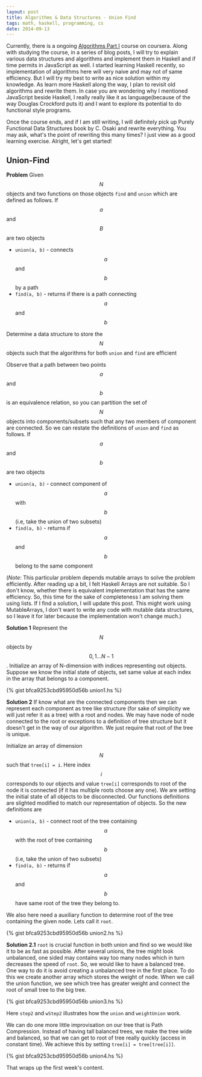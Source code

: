 ```yaml
---
layout: post
title: Algorithms & Data Structures - Union Find
tags: math, haskell, programming, cs
date: 2014-09-13
---
```


Currently, there is a ongoing [Algorithms Part I](https://www.coursera.org/course/algs4partI) course on coursera. Along with studying the course, in a series of blog posts, I will try to explain various data structures and algorithms and implement them in Haskell and if time permits in JavaScript as well. I started learning Haskell recently, so implementation of algorithms here will very naive and may not of same efficiency. But I will try my best to write as nice solution within my knowledge. As learn more Haskell along the way, I plan to revisit old algorithms and rewrite them. In case you are wondering why I mentioned JavaScript beside Haskell, I really really like it as language(because of the way Douglas Crockford puts it) and I want to explore its potential to do functional style programs.

Once the course ends, and if I am still writing, I will definitely pick up Purely Functional Data Structures book by C. Osaki and rewrite everything. You may ask, what's the point of rewriting this many times? I just view as a good learning exercise. Alright, let's get started!


## Union-Find

**Problem** Given $$N$$ objects and two functions on those objects `find` and `union` which are defined as follows. If $$a$$ and $$B$$ are two objects

- `union(a, b)` - connects $$a$$ and $$b$$ by a path
- `find(a, b)` - returns if there is a path connecting $$a$$ and $$b$$

Determine a data structure to store the $$N$$ objects such that the algorithms for both `union` and `find` are efficient

Observe that a path between two points $$a$$ and $$b$$ is an equivalence relation, so you can partition the set of $$N$$   objects into components/subsets such that any two members of component are connected. So we can restate the definitions of `union` and `find` as follows. If $$a$$ and $$b$$ are two objects

- `union(a, b)` - connect component of $$a$$ with $$b$$ (i.e, take the union of two subsets)
- `find(a, b)` - returns if $$a$$ and $$b$$ belong to the same component

(_Note_: This particular problem depends mutable arrays to solve the problem efficiently. After reading up a bit, I felt Haskell Arrays are not suitable. So I don't know, whether there is equivalent implementation that has the same efficiency. So, this time for the sake of completeness I am solving them using lists. If I find a solution, I will update this post. This might work using MutableArrays, I don't want to write any code with mutable data structures, so I leave it for later because the implementation won't change much.)

**Solution 1**  Represent the $$N$$ objects by $$0, 1 \dots N- 1$$. Initialize an array of N-dimension with indices representing out objects. Suppose we know the initial state of objects, set same value at each index in the array that belongs to a component.

{% gist bfca9253cbd95950d56b union1.hs %}

**Solution 2** If know what are the connected components then we can represent each component as tree like structure (for sake of simplicity we will just refer it as a tree) with a root and nodes. We may have node of node connected to the root or exceptions to a definition of tree structure but it doesn't get in the way of our algorithm. We just require that root of the tree is unique.

Initialize an array of dimension $$N$$ such that `tree[i] = i`. Here index $$i$$ corresponds to our objects and value `tree[i]` corresponds to root of the node it is connected (if it has multiple roots choose any one). We are setting the initial state of all objects to be disconnected. Our functions definitions are slighted modified to match our representation of objects. So the new definitions are

- `union(a, b)` - connect root of the tree containing $$a$$ with the root of tree containing $$b$$ (i.e, take the union of two subsets)
- `find(a, b)` - returns if $$a$$ and $$b$$ have same root of the tree they belong to.

We also here need a auxiliary function to determine root of the tree containing the given node. Lets call it `root`.

{% gist bfca9253cbd95950d56b union2.hs %}

**Solution 2.1** `root` is crucial function in both union and find so we would like it to be as fast as possible. After several unions, the tree might look unbalanced, one sided may contains way too many nodes which in turn decreases the speed of `root`. So, we would like to have a balanced tree. One way to do it is avoid creating a unbalanced tree in the first place. To do this we create another array which stores the weight of node. When we call the union function, we see which tree has greater weight and connect the root of small tree to the big tree.

{% gist bfca9253cbd95950d56b union3.hs %}

Here `step2` and `wStep2` illustrates how the `union` and `weightUnion` work.

We can do one more little improvisation on our tree that is Path Compression. Instead of having tall balanced trees, we make the tree wide and balanced, so that we can get to root of tree really quickly (access in constant time). We achieve this by setting `tree[i] = tree[tree[i]]`.

{% gist bfca9253cbd95950d56b union4.hs %}

That wraps up the first week's content.
